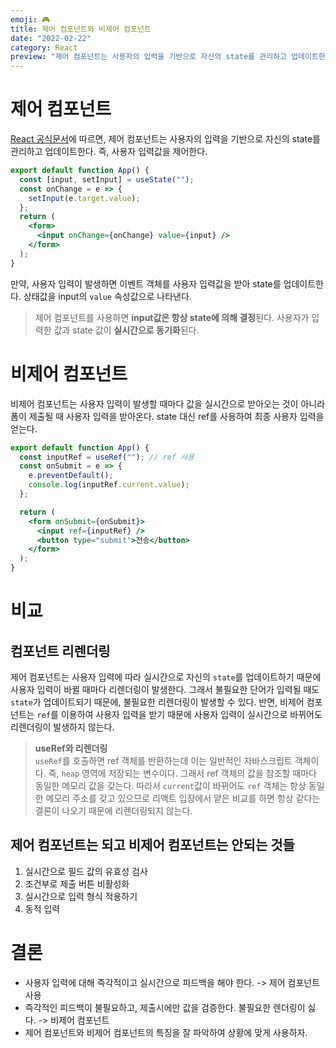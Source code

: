 ```yaml
---
emoji: 🎮
title: 제어 컴포넌트와 비제어 컴포넌트
date: "2022-02-22"
category: React
preview: "제어 컴포넌트는 사용자의 입력을 기반으로 자신의 state를 관리하고 업데이트한다. 즉, 사용자 입력값을 제어한다. 만약, 사용자 입력이 발생하면 이벤트 객체를 사용자 입력값을 받아 state를 업데이트한다. 상태값을 input의 value 속성값으로 나타낸다. 제어 컴포넌트를 사용하면 input값은 항상 state에 의해 결정된다. 사용자가 입력한 값과 state 값이 실시간으로 동기화된다. 비제어 컴포넌트는 사용자 입력이 발생할 때마다 값을 실시간으로 받아오는 것이 아니라 폼이 제출될 때 사용자 입력을 받아온다. state 대신 ref를 사용하여 최종 사용자 입력을 얻는다."
---
```


# 제어 컴포넌트

[React 공식문서](https://ko.reactjs.org/docs/forms.html#controlled-components)에 따르면, 제어 컴포넌트는 사용자의 입력을 기반으로 자신의 state를 관리하고 업데이트한다. 즉, 사용자 입력값을 제어한다.

```jsx
export default function App() {
  const [input, setInput] = useState("");
  const onChange = e => {
    setInput(e.target.value);
  };
  return (
    <form>
      <input onChange={onChange} value={input} />
    </form>
  );
}
```

만약, 사용자 입력이 발생하면 이벤트 객체를 사용자 입력값을 받아 state를 업데이트한다. 상태값을 input의 `value` 속성값으로 나타낸다.

> 제어 컴포넌트를 사용하면 **input값은 항상 state에 의해 결정**된다. 사용자가 입력한 값과 state 값이 **실시간으로 동기화**된다.

# 비제어 컴포넌트

비제어 컴포넌트는 사용자 입력이 발생할 때마다 값을 실시간으로 받아오는 것이 아니라 폼이 제출될 때 사용자 입력을 받아온다.
state 대신 ref를 사용하여 최종 사용자 입력을 얻는다.

```jsx
export default function App() {
  const inputRef = useRef(""); // ref 사용
  const onSubmit = e => {
    e.preventDefault();
    console.log(inputRef.current.value);
  };

  return (
    <form onSubmit={onSubmit}>
      <input ref={inputRef} />
      <button type="submit">전송</button>
    </form>
  );
}
```

# 비교

## 컴포넌트 리렌더링

제어 컴포넌트는 사용자 입력에 따라 실시간으로 자신의 `state`를 업데이트하기 때문에 사용자 입력이 바뀔 때마다 리렌더링이 발생한다. 그래서 불필요한 단어가 입력될 때도 `state`가 업데이트되기 때문에, 불필요한 리렌더링이 발생할 수 있다.
반면, 비제어 컴포넌트는 `ref`를 이용하여 사용자 입력을 받기 때문에 사용자 입력이 실시간으로 바뀌어도 리렌더링이 발생하지 않는다.

> **useRef와 리렌더링** <br/> `useRef`를 호출하면 ref 객체를 반환하는데 이는 일반적인 자바스크립트 객체이다. 즉, `heap` 영역에 저장되는 변수이다. 그래서 ref 객체의 값을 참조할 때마다 동일한 메모리 값을 갖는다. 따라서 `current`값이 바뀌어도 `ref` 객체는 항상 동일한 메모리 주소를 갖고 있으므로 리액트 입장에서 얕은 비교를 하면 항상 같다는 결론이 나오기 때문에 리렌더링되지 않는다.

## 제어 컴포넌트는 되고 비제어 컴포넌트는 안되는 것들

1. 실시간으로 필드 값의 유효성 검사
2. 조건부로 제출 버튼 비활성화
3. 실시간으로 입력 형식 적용하기
4. 동적 입력

# 결론

- 사용자 입력에 대해 즉각적이고 실시간으로 피드백을 해야 한다.
  -> 제어 컴포넌트 사용
- 즉각적인 피드백이 불필요하고, 제출시에만 값을 검증한다. 불필요한 렌더링이 싫다.
  -> 비제어 컴포넌트
- 제어 컴포넌트와 비제어 컴포넌트의 특징을 잘 파악하여 상황에 맞게 사용하자.
